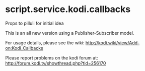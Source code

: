 script.service.kodi.callbacks
=======================
Props to pilluli for initial idea

This is an all new version using a Publisher-Subscriber model.

For usage details, please see the wiki: http://kodi.wiki/view/Add-on:Kodi_Callbacks

Please report problems on the kodi forum at: http://forum.kodi.tv/showthread.php?tid=256170
